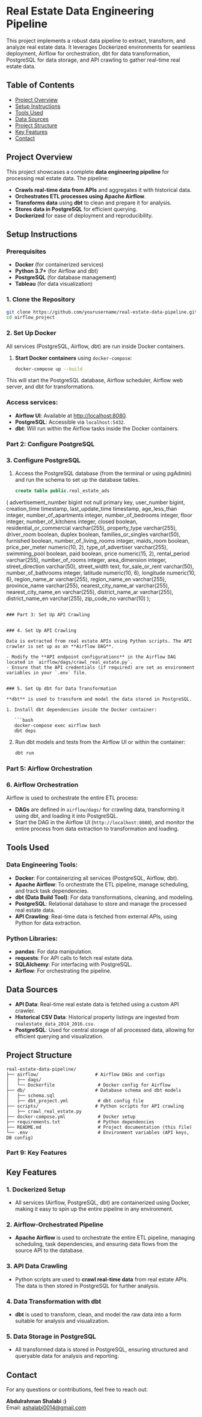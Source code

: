 # Real Estate Data Engineering Pipeline

This project implements a robust data pipeline to extract, transform, and analyze real estate data. It leverages Dockerized environments for seamless deployment, Airflow for orchestration, dbt for data transformation, PostgreSQL for data storage, and API crawling to gather real-time real estate data.

## Table of Contents

- [Project Overview](#project-overview)
- [Setup Instructions](#setup-instructions)
- [Tools Used](#tools-used)
- [Data Sources](#data-sources)
- [Project Structure](#project-structure)
- [Key Features](#key-features)
- [Contact](#contact)

## Project Overview

This project showcases a complete **data engineering pipeline** for processing real estate data. The pipeline:
- **Crawls real-time data from APIs** and aggregates it with historical data.
- **Orchestrates ETL processes using Apache Airflow**.
- **Transforms data** using **dbt** to clean and prepare it for analysis.
- **Stores data in PostgreSQL** for efficient querying.
- **Dockerized** for ease of deployment and reproducibility.

## Setup Instructions

### Prerequisites

- **Docker** (for containerized services)
- **Python 3.7+** (for Airflow and dbt)
- **PostgreSQL** (for database management)
- **Tableau** (for data visualization)

### 1. Clone the Repository

```bash
git clone https://github.com/yourusername/real-estate-data-pipeline.git](https://github.com/shalabi333/airflow_project.git
cd airflow_project
```

### 2. Set Up Docker

All services (PostgreSQL, Airflow, dbt) are run inside Docker containers.

1. **Start Docker containers** using `docker-compose`:

   ```bash
   docker-compose up --build

This will start the PostgreSQL database, Airflow scheduler, Airflow web server, and dbt for transformations.

### Access services:
- **Airflow UI**: Available at [http://localhost:8080](http://localhost:8080).
- **PostgreSQL**: Accessible via `localhost:5432`.
- **dbt**: Will run within the Airflow tasks inside the Docker containers.


### Part 2: Configure PostgreSQL

### 3. Configure PostgreSQL

1. Access the PostgreSQL database (from the terminal or using pgAdmin) and run the schema to set up the database tables.

   ```sql
   create table public.real_estate_ads
(
    advertisement_number      bigint not null
        primary key,
    user_number               bigint,
    creation_time             timestamp,
    last_update_time          timestamp,
    age_less_than             integer,
    number_of_apartments      integer,
    number_of_bedrooms        integer,
    floor                     integer,
    number_of_kitchens        integer,
    closed                    boolean,
    residential_or_commercial varchar(255),
    property_type             varchar(255),
    driver_room               boolean,
    duplex                    boolean,
    families_or_singles       varchar(50),
    furnished                 boolean,
    number_of_living_rooms    integer,
    maids_room                boolean,
    price_per_meter           numeric(10, 2),
    type_of_advertiser        varchar(255),
    swimming_pool             boolean,
    paid                      boolean,
    price                     numeric(15, 2),
    rental_period             varchar(255),
    number_of_rooms           integer,
    area_dimension            integer,
    street_direction          varchar(50),
    street_width              text,
    for_sale_or_rent          varchar(50),
    number_of_bathrooms       integer,
    latitude                  numeric(10, 6),
    longitude                 numeric(10, 6),
    region_name_ar            varchar(255),
    region_name_en            varchar(255),
    province_name             varchar(255),
    nearest_city_name_ar      varchar(255),
    nearest_city_name_en      varchar(255),
    district_name_ar          varchar(255),
    district_name_en          varchar(255),
    zip_code_no               varchar(10)
);

```

### Part 3: Set Up API Crawling


### 4. Set Up API Crawling

Data is extracted from real estate APIs using Python scripts. The API crawler is set up as an **Airflow DAG**.

- Modify the **API endpoint configurations** in the Airflow DAG located in `airflow/dags/crawl_real_estate.py`.
- Ensure that the API credentials (if required) are set as environment variables in your `.env` file.


### 5. Set Up dbt for Data Transformation

**dbt** is used to transform and model the data stored in PostgreSQL.

1. Install dbt dependencies inside the Docker container:

   ```bash
   docker-compose exec airflow bash
   dbt deps
   ```
   
2. Run dbt models and tests from the Airflow UI or within the container:
   ```bash
   dbt run
   ```

### Part 5: Airflow Orchestration


### 6. Airflow Orchestration

Airflow is used to orchestrate the entire ETL process:

- **DAGs** are defined in `airflow/dags/` for crawling data, transforming it using dbt, and loading it into PostgreSQL.
- Start the DAG in the Airflow UI (`http://localhost:8080`), and monitor the entire process from data extraction to transformation and loading.

## Tools Used

### Data Engineering Tools:

- **Docker**: For containerizing all services (PostgreSQL, Airflow, dbt).
- **Apache Airflow**: To orchestrate the ETL pipeline, manage scheduling, and track task dependencies.
- **dbt (Data Build Tool)**: For data transformations, cleaning, and modeling.
- **PostgreSQL**: Relational database to store and manage the processed real estate data.
- **API Crawling**: Real-time data is fetched from external APIs, using Python for data extraction.

### Python Libraries:

- **pandas**: For data manipulation.
- **requests**: For API calls to fetch real estate data.
- **SQLAlchemy**: For interfacing with PostgreSQL.
- **Airflow**: For orchestrating the pipeline.

## Data Sources

- **API Data**: Real-time real estate data is fetched using a custom API crawler.
- **Historical CSV Data**: Historical property listings are ingested from `realestate_data_2014_2016.csv`.
- **PostgreSQL**: Used for central storage of all processed data, allowing for efficient querying and visualization.


## Project Structure

```plaintext
real-estate-data-pipeline/
├── airflow/                     # Airflow DAGs and configs
│   ├── dags/
│   └── Dockerfile                # Docker config for Airflow
├── db/                          # Database schema and dbt models
│   ├── schema.sql
│   ├── dbt_project.yml           # dbt config file
├── scripts/                     # Python scripts for API crawling
│   ├── crawl_real_estate.py
├── docker-compose.yml            # Docker setup
├── requirements.txt              # Python dependencies
├── README.md                     # Project documentation (this file)
└── .env                          # Environment variables (API keys, DB config)
```

### Part 9: Key Features


## Key Features

### 1. Dockerized Setup

- All services (Airflow, PostgreSQL, dbt) are containerized using Docker, making it easy to spin up the entire pipeline in any environment.

### 2. Airflow-Orchestrated Pipeline

- **Apache Airflow** is used to orchestrate the entire ETL pipeline, managing scheduling, task dependencies, and ensuring data flows from the source API to the database.

### 3. API Data Crawling

- Python scripts are used to **crawl real-time data** from real estate APIs. The data is then stored in PostgreSQL for further analysis.

### 4. Data Transformation with dbt

- **dbt** is used to transform, clean, and model the raw data into a form suitable for analysis and visualization.

### 5. Data Storage in PostgreSQL

- All transformed data is stored in PostgreSQL, ensuring structured and queryable data for analysis and reporting.


## Contact

For any questions or contributions, feel free to reach out:

**Abdulrahman Shalabi :)**  
Email: [ashalabi0014@gmail.com](mailto:ashalabi0014@gmail.com)




